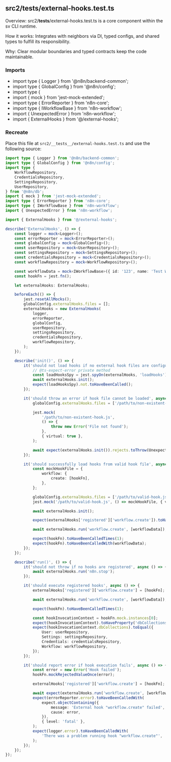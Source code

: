 ## src2/__tests__/external-hooks.test.ts

Overview: src2/__tests__/external-hooks.test.ts is a core component within the sv CLI runtime.

How it works: Integrates with neighbors via DI, typed configs, and shared types to fulfill its responsibility.

Why: Clear modular boundaries and typed contracts keep the code maintainable.

### Imports

- import type { Logger } from '@n8n/backend-common';
- import type { GlobalConfig } from '@n8n/config';
- import type {
- import { mock } from 'jest-mock-extended';
- import type { ErrorReporter } from 'n8n-core';
- import type { IWorkflowBase } from 'n8n-workflow';
- import { UnexpectedError } from 'n8n-workflow';
- import { ExternalHooks } from '@/external-hooks';

### Recreate

Place this file at `src2/__tests__/external-hooks.test.ts` and use the following source:

```ts
import type { Logger } from '@n8n/backend-common';
import type { GlobalConfig } from '@n8n/config';
import type {
	WorkflowRepository,
	CredentialsRepository,
	SettingsRepository,
	UserRepository,
} from '@n8n/db';
import { mock } from 'jest-mock-extended';
import type { ErrorReporter } from 'n8n-core';
import type { IWorkflowBase } from 'n8n-workflow';
import { UnexpectedError } from 'n8n-workflow';

import { ExternalHooks } from '@/external-hooks';

describe('ExternalHooks', () => {
	const logger = mock<Logger>();
	const errorReporter = mock<ErrorReporter>();
	const globalConfig = mock<GlobalConfig>();
	const userRepository = mock<UserRepository>();
	const settingsRepository = mock<SettingsRepository>();
	const credentialsRepository = mock<CredentialsRepository>();
	const workflowRepository = mock<WorkflowRepository>();

	const workflowData = mock<IWorkflowBase>({ id: '123', name: 'Test Workflow' });
	const hookFn = jest.fn();

	let externalHooks: ExternalHooks;

	beforeEach(() => {
		jest.resetAllMocks();
		globalConfig.externalHooks.files = [];
		externalHooks = new ExternalHooks(
			logger,
			errorReporter,
			globalConfig,
			userRepository,
			settingsRepository,
			credentialsRepository,
			workflowRepository,
		);
	});

	describe('init()', () => {
		it('should not load hooks if no external hook files are configured', async () => {
			// @ts-expect-error private method
			const loadHooksSpy = jest.spyOn(externalHooks, 'loadHooks');
			await externalHooks.init();
			expect(loadHooksSpy).not.toHaveBeenCalled();
		});

		it('should throw an error if hook file cannot be loaded', async () => {
			globalConfig.externalHooks.files = ['/path/to/non-existent-hook.js'];

			jest.mock(
				'/path/to/non-existent-hook.js',
				() => {
					throw new Error('File not found');
				},
				{ virtual: true },
			);

			await expect(externalHooks.init()).rejects.toThrow(UnexpectedError);
		});

		it('should successfully load hooks from valid hook file', async () => {
			const mockHookFile = {
				workflow: {
					create: [hookFn],
				},
			};

			globalConfig.externalHooks.files = ['/path/to/valid-hook.js'];
			jest.mock('/path/to/valid-hook.js', () => mockHookFile, { virtual: true });

			await externalHooks.init();

			expect(externalHooks['registered']['workflow.create']).toHaveLength(1);

			await externalHooks.run('workflow.create', [workflowData]);

			expect(hookFn).toHaveBeenCalledTimes(1);
			expect(hookFn).toHaveBeenCalledWith(workflowData);
		});
	});

	describe('run()', () => {
		it('should not throw if no hooks are registered', async () => {
			await externalHooks.run('n8n.stop');
		});

		it('should execute registered hooks', async () => {
			externalHooks['registered']['workflow.create'] = [hookFn];

			await externalHooks.run('workflow.create', [workflowData]);

			expect(hookFn).toHaveBeenCalledTimes(1);

			const hookInvocationContext = hookFn.mock.instances[0];
			expect(hookInvocationContext).toHaveProperty('dbCollections');
			expect(hookInvocationContext.dbCollections).toEqual({
				User: userRepository,
				Settings: settingsRepository,
				Credentials: credentialsRepository,
				Workflow: workflowRepository,
			});
		});

		it('should report error if hook execution fails', async () => {
			const error = new Error('Hook failed');
			hookFn.mockRejectedValueOnce(error);

			externalHooks['registered']['workflow.create'] = [hookFn];

			await expect(externalHooks.run('workflow.create', [workflowData])).rejects.toThrow(error);
			expect(errorReporter.error).toHaveBeenCalledWith(
				expect.objectContaining({
					message: 'External hook "workflow.create" failed',
					cause: error,
				}),
				{ level: 'fatal' },
			);
			expect(logger.error).toHaveBeenCalledWith(
				'There was a problem running hook "workflow.create"',
			);
		});
	});
});

```
